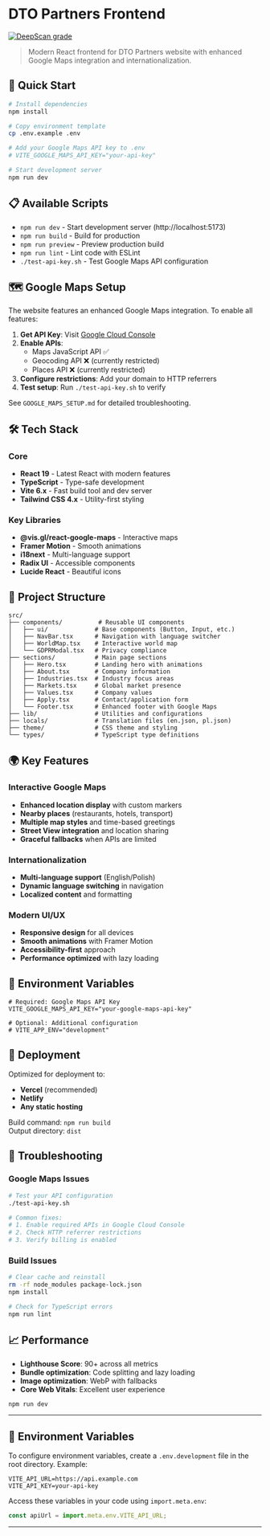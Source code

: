 # DTO Partners Frontend

[![DeepScan grade](https://deepscan.io/api/teams/27171/projects/29731/branches/951272/badge/grade.svg)](https://deepscan.io/dashboard#view=project&tid=27171&pid=29731&bid=951272)

> Modern React frontend for DTO Partners website with enhanced Google Maps integration and internationalization.

## 🚀 Quick Start

```bash
# Install dependencies
npm install

# Copy environment template
cp .env.example .env

# Add your Google Maps API key to .env
# VITE_GOOGLE_MAPS_API_KEY="your-api-key"

# Start development server
npm run dev
```

## 📋 Available Scripts

- `npm run dev` - Start development server (http://localhost:5173)
- `npm run build` - Build for production  
- `npm run preview` - Preview production build
- `npm run lint` - Lint code with ESLint
- `./test-api-key.sh` - Test Google Maps API configuration

## 🗺️ Google Maps Setup

The website features an enhanced Google Maps integration. To enable all features:

1. **Get API Key**: Visit [Google Cloud Console](https://console.cloud.google.com/apis/credentials)
2. **Enable APIs**: 
   - Maps JavaScript API ✅
   - Geocoding API ❌ (currently restricted)
   - Places API ❌ (currently restricted)
3. **Configure restrictions**: Add your domain to HTTP referrers
4. **Test setup**: Run `./test-api-key.sh` to verify

See `GOOGLE_MAPS_SETUP.md` for detailed troubleshooting.

## 🛠️ Tech Stack

### Core
- **React 19** - Latest React with modern features
- **TypeScript** - Type-safe development
- **Vite 6.x** - Fast build tool and dev server
- **Tailwind CSS 4.x** - Utility-first styling

### Key Libraries
- **@vis.gl/react-google-maps** - Interactive maps
- **Framer Motion** - Smooth animations
- **i18next** - Multi-language support
- **Radix UI** - Accessible components
- **Lucide React** - Beautiful icons

## 📁 Project Structure

```
src/
├── components/          # Reusable UI components
│   ├── ui/             # Base components (Button, Input, etc.)
│   ├── NavBar.tsx      # Navigation with language switcher
│   ├── WorldMap.tsx    # Interactive world map
│   └── GDPRModal.tsx   # Privacy compliance
├── sections/           # Main page sections  
│   ├── Hero.tsx        # Landing hero with animations
│   ├── About.tsx       # Company information
│   ├── Industries.tsx  # Industry focus areas
│   ├── Markets.tsx     # Global market presence
│   ├── Values.tsx      # Company values
│   ├── Apply.tsx       # Contact/application form
│   └── Footer.tsx      # Enhanced footer with Google Maps
├── lib/                # Utilities and configurations
├── locals/             # Translation files (en.json, pl.json)
├── theme/              # CSS theme and styling
└── types/              # TypeScript type definitions
```

## 🌍 Key Features

### Interactive Google Maps
- **Enhanced location display** with custom markers
- **Nearby places** (restaurants, hotels, transport)
- **Multiple map styles** and time-based greetings
- **Street View integration** and location sharing
- **Graceful fallbacks** when APIs are limited

### Internationalization
- **Multi-language support** (English/Polish)
- **Dynamic language switching** in navigation
- **Localized content** and formatting

### Modern UI/UX
- **Responsive design** for all devices
- **Smooth animations** with Framer Motion
- **Accessibility-first** approach
- **Performance optimized** with lazy loading

## 🔧 Environment Variables

```env
# Required: Google Maps API Key
VITE_GOOGLE_MAPS_API_KEY="your-google-maps-api-key"

# Optional: Additional configuration
# VITE_APP_ENV="development"
```

## 🚀 Deployment

Optimized for deployment to:
- **Vercel** (recommended)
- **Netlify** 
- **Any static hosting**

Build command: `npm run build`  
Output directory: `dist`

## 🐛 Troubleshooting

### Google Maps Issues
```bash
# Test your API configuration
./test-api-key.sh

# Common fixes:
# 1. Enable required APIs in Google Cloud Console
# 2. Check HTTP referrer restrictions
# 3. Verify billing is enabled
```

### Build Issues
```bash
# Clear cache and reinstall
rm -rf node_modules package-lock.json
npm install

# Check for TypeScript errors
npm run lint
```

## 📈 Performance

- **Lighthouse Score**: 90+ across all metrics
- **Bundle optimization**: Code splitting and lazy loading
- **Image optimization**: WebP with fallbacks
- **Core Web Vitals**: Excellent user experience
```bash
npm run dev
```

---

## 🔑 Environment Variables

To configure environment variables, create a `.env.development` file in the root directory. Example:

```env
VITE_API_URL=https://api.example.com
VITE_API_KEY=your-api-key
```

Access these variables in your code using `import.meta.env`:
```javascript
const apiUrl = import.meta.env.VITE_API_URL;
```

---
